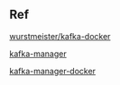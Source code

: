 ## Ref
[wurstmeister/kafka-docker](https://github.com/wurstmeister/kafka-docker)

[kafka-manager](https://github.com/yahoo/kafka-manager.git)

[kafka-manager-docker](https://github.com/hleb-albau/kafka-manager-docker)